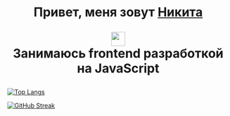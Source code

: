 <h1 align="center">Привет, меня зовут <a href="https://hh.ru/resume/c04bdaffff0b4d293e0039ed1f78766d457049" target="_blank">Никита</a> 

<img src="https://github.com/blackcater/blackcater/raw/main/images/Hi.gif" height="32"/><br>Занимаюсь frontend рaзработкой на JavaScript</h1>


<h3 align="center"></h3>

[![Top Langs](https://github-readme-stats.vercel.app/api/top-langs/?username=Leksip&layout=compact)](https://github.com/anuraghazra/github-readme-stats)

[![GitHub Streak](https://streak-stats.demolab.com?user=Leksip&theme=tokyonight&locale=ru)](https://git.io/streak-stats)
